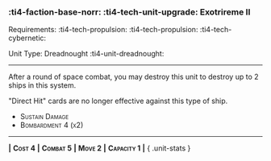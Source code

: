 ### :ti4-faction-base-norr: :ti4-tech-unit-upgrade: **Exotrireme II**

Requirements: :ti4-tech-propulsion: :ti4-tech-propulsion: :ti4-tech-cybernetic:

Unit Type: Dreadnought :ti4-unit-dreadnought:

---

After a round of space combat, you may destroy this unit to destroy up to 2 ships in this system.

"Direct Hit" cards are no longer effective against this type of ship.

* <span style="font-variant:small-caps;">Sustain Damage</span> 
* <span style="font-variant:small-caps;">Bombardment 4 (x2)</span> 

---

__|__ <span style="font-variant:small-caps;white-space: nowrap;">**Cost 4**</span> __|__ <span style="font-variant:small-caps;white-space: nowrap;">**Combat 5**</span> __|__ <span style="font-variant:small-caps;white-space: nowrap;">**Move 2**</span> __|__ <span style="font-variant:small-caps;white-space: nowrap;">**Capacity 1**</span> __|__
{ .unit-stats }
